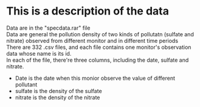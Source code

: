 # This is a description of the data
Data are in the "specdata.rar" file  
Data are general the pollution density of two kinds of pollutatn (sulfate and nitrate)
observed from different monitor and in different time periods  
There are 332 .csv files, and each file contains one monitor's observation data whose name is its id.  
In each of the file, there're three columns, including the date, sulfate and nitrate.  
* Date is the date when this monior observe the value of different pollutant  
* sulfate is the density of the sulfate  
* nitrate is the density of the nitrate
